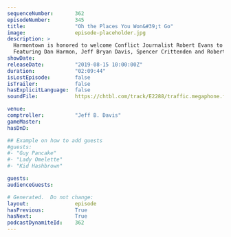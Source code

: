 ```yaml
---
sequenceNumber:       362
episodeNumber:        345
title:                "Oh the Places You Won&#39;t Go"
image:                episode-placeholder.jpg
description: >
  Harmontown is honored to welcome Conflict Journalist Robert Evans to the show. With topics ranging from Syria to 8chan, Robert has done all the homework, and takes us through, with stunning detail, the conflicts that will define the era we live in. 
  Featuring Dan Harmon, Jeff Bryan Davis, Spencer Crittenden and Robert Evans.
showDate:             
releaseDate:          "2019-08-15 10:00:00Z"
duration:             "02:09:44"
isLostEpisode:        false
isTrailer:            false
hasExplicitLanguage:  false
soundFile:            https://chtbl.com/track/E2288/traffic.megaphone.fm/STA9433274980.mp3?updated=1596576719

venue:                
comptroller:          "Jeff B. Davis"
gameMaster:           
hasDnD:               

## Example on how to add guests
#guests:
#- "Guy Pancake"
#- "Lady Omelette"
#- "Kid Hashbrown"

guests:
audienceGuests:

# Generated.  Do not change:
layout:               episode
hasPrevious:          True
hasNext:              True
podcastDynamiteId:    362
---
```

